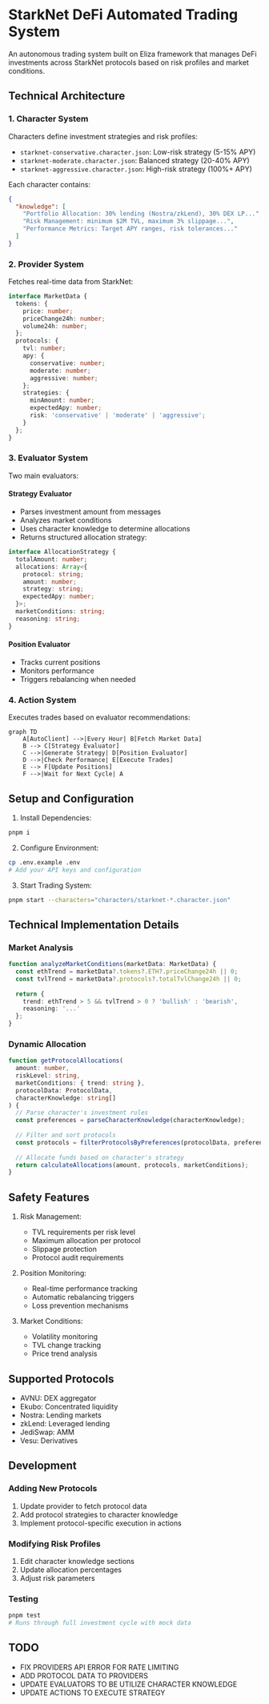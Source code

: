 # StarkNet DeFi Automated Trading System

An autonomous trading system built on Eliza framework that manages DeFi investments across StarkNet protocols based on risk profiles and market conditions.

## Technical Architecture

### 1. Character System
Characters define investment strategies and risk profiles:
- `starknet-conservative.character.json`: Low-risk strategy (5-15% APY)
- `starknet-moderate.character.json`: Balanced strategy (20-40% APY)
- `starknet-aggressive.character.json`: High-risk strategy (100%+ APY)

Each character contains:
```json
{
  "knowledge": [
    "Portfolio Allocation: 30% lending (Nostra/zkLend), 30% DEX LP...",
    "Risk Management: minimum $2M TVL, maximum 3% slippage...",
    "Performance Metrics: Target APY ranges, risk tolerances..."
  ]
}
```

### 2. Provider System
Fetches real-time data from StarkNet:

```typescript
interface MarketData {
  tokens: {
    price: number;
    priceChange24h: number;
    volume24h: number;
  };
  protocols: {
    tvl: number;
    apy: {
      conservative: number;
      moderate: number;
      aggressive: number;
    };
    strategies: {
      minAmount: number;
      expectedApy: number;
      risk: 'conservative' | 'moderate' | 'aggressive';
    }
  };
}
```

### 3. Evaluator System
Two main evaluators:

#### Strategy Evaluator
- Parses investment amount from messages
- Analyzes market conditions
- Uses character knowledge to determine allocations
- Returns structured allocation strategy:
```typescript
interface AllocationStrategy {
  totalAmount: number;
  allocations: Array<{
    protocol: string;
    amount: number;
    strategy: string;
    expectedApy: number;
  }>;
  marketConditions: string;
  reasoning: string;
}
```

#### Position Evaluator
- Tracks current positions
- Monitors performance
- Triggers rebalancing when needed

### 4. Action System
Executes trades based on evaluator recommendations:
```mermaid
graph TD
    A[AutoClient] -->|Every Hour| B[Fetch Market Data]
    B --> C[Strategy Evaluator]
    C -->|Generate Strategy| D[Position Evaluator]
    D -->|Check Performance| E[Execute Trades]
    E --> F[Update Positions]
    F -->|Wait for Next Cycle| A
```

## Setup and Configuration

1. Install Dependencies:
```bash
pnpm i
```

2. Configure Environment:
```bash
cp .env.example .env
# Add your API keys and configuration
```

3. Start Trading System:
```bash
pnpm start --characters="characters/starknet-*.character.json"
```

## Technical Implementation Details

### Market Analysis
```typescript
function analyzeMarketConditions(marketData: MarketData) {
  const ethTrend = marketData?.tokens?.ETH?.priceChange24h || 0;
  const tvlTrend = marketData?.protocols?.totalTvlChange24h || 0;
  
  return {
    trend: ethTrend > 5 && tvlTrend > 0 ? 'bullish' : 'bearish',
    reasoning: '...'
  };
}
```

### Dynamic Allocation
```typescript
function getProtocolAllocations(
  amount: number,
  riskLevel: string,
  marketConditions: { trend: string },
  protocolData: ProtocolData,
  characterKnowledge: string[]
) {
  // Parse character's investment rules
  const preferences = parseCharacterKnowledge(characterKnowledge);
  
  // Filter and sort protocols
  const protocols = filterProtocolsByPreferences(protocolData, preferences);
  
  // Allocate funds based on character's strategy
  return calculateAllocations(amount, protocols, marketConditions);
}
```

## Safety Features

1. Risk Management:
   - TVL requirements per risk level
   - Maximum allocation per protocol
   - Slippage protection
   - Protocol audit requirements

2. Position Monitoring:
   - Real-time performance tracking
   - Automatic rebalancing triggers
   - Loss prevention mechanisms

3. Market Conditions:
   - Volatility monitoring
   - TVL change tracking
   - Price trend analysis

## Supported Protocols

- AVNU: DEX aggregator
- Ekubo: Concentrated liquidity
- Nostra: Lending markets
- zkLend: Leveraged lending
- JediSwap: AMM
- Vesu: Derivatives

## Development

### Adding New Protocols
1. Update provider to fetch protocol data
2. Add protocol strategies to character knowledge
3. Implement protocol-specific execution in actions

### Modifying Risk Profiles
1. Edit character knowledge sections
2. Update allocation percentages
3. Adjust risk parameters

### Testing
```bash
pnpm test
# Runs through full investment cycle with mock data
```

## TODO


* FIX PROVIDERS API ERROR FOR RATE LIMITING
* ADD PROTOCOL DATA TO PROVIDERS
* UPDATE EVALUATORS TO BE UTILIZE CHARACTER KNOWLEDGE
* UPDATE ACTIONS TO EXECUTE STRATEGY